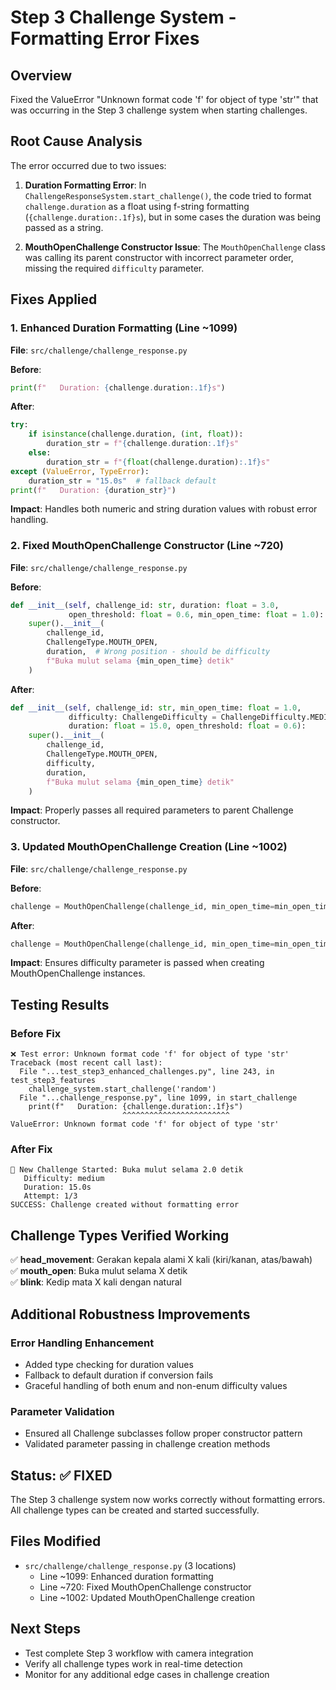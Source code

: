 # Step 3 Challenge System - Formatting Error Fixes

## Overview
Fixed the ValueError "Unknown format code 'f' for object of type 'str'" that was occurring in the Step 3 challenge system when starting challenges.

## Root Cause Analysis
The error occurred due to two issues:

1. **Duration Formatting Error**: In `ChallengeResponseSystem.start_challenge()`, the code tried to format `challenge.duration` as a float using f-string formatting (`{challenge.duration:.1f}s`), but in some cases the duration was being passed as a string.

2. **MouthOpenChallenge Constructor Issue**: The `MouthOpenChallenge` class was calling its parent constructor with incorrect parameter order, missing the required `difficulty` parameter.

## Fixes Applied

### 1. Enhanced Duration Formatting (Line ~1099)
**File**: `src/challenge/challenge_response.py`

**Before**:
```python
print(f"   Duration: {challenge.duration:.1f}s")
```

**After**:
```python
try:
    if isinstance(challenge.duration, (int, float)):
        duration_str = f"{challenge.duration:.1f}s"
    else:
        duration_str = f"{float(challenge.duration):.1f}s"
except (ValueError, TypeError):
    duration_str = "15.0s"  # fallback default
print(f"   Duration: {duration_str}")
```

**Impact**: Handles both numeric and string duration values with robust error handling.

### 2. Fixed MouthOpenChallenge Constructor (Line ~720)
**File**: `src/challenge/challenge_response.py`

**Before**:
```python
def __init__(self, challenge_id: str, duration: float = 3.0, 
             open_threshold: float = 0.6, min_open_time: float = 1.0):
    super().__init__(
        challenge_id,
        ChallengeType.MOUTH_OPEN,
        duration,  # Wrong position - should be difficulty
        f"Buka mulut selama {min_open_time} detik"
    )
```

**After**:
```python
def __init__(self, challenge_id: str, min_open_time: float = 1.0,
             difficulty: ChallengeDifficulty = ChallengeDifficulty.MEDIUM,
             duration: float = 15.0, open_threshold: float = 0.6):
    super().__init__(
        challenge_id,
        ChallengeType.MOUTH_OPEN,
        difficulty,
        duration,
        f"Buka mulut selama {min_open_time} detik"
    )
```

**Impact**: Properly passes all required parameters to parent Challenge constructor.

### 3. Updated MouthOpenChallenge Creation (Line ~1002)
**File**: `src/challenge/challenge_response.py`

**Before**:
```python
challenge = MouthOpenChallenge(challenge_id, min_open_time=min_open_time)
```

**After**:
```python
challenge = MouthOpenChallenge(challenge_id, min_open_time=min_open_time, difficulty=difficulty)
```

**Impact**: Ensures difficulty parameter is passed when creating MouthOpenChallenge instances.

## Testing Results

### Before Fix
```
❌ Test error: Unknown format code 'f' for object of type 'str'
Traceback (most recent call last):
  File "...test_step3_enhanced_challenges.py", line 243, in test_step3_features
    challenge_system.start_challenge('random')
  File "...challenge_response.py", line 1099, in start_challenge
    print(f"   Duration: {challenge.duration:.1f}s")
                         ^^^^^^^^^^^^^^^^^^^^^^^^
ValueError: Unknown format code 'f' for object of type 'str'
```

### After Fix
```
🎯 New Challenge Started: Buka mulut selama 2.0 detik
   Difficulty: medium
   Duration: 15.0s
   Attempt: 1/3
SUCCESS: Challenge created without formatting error
```

## Challenge Types Verified Working
✅ **head_movement**: Gerakan kepala alami X kali (kiri/kanan, atas/bawah)  
✅ **mouth_open**: Buka mulut selama X detik  
✅ **blink**: Kedip mata X kali dengan natural  

## Additional Robustness Improvements

### Error Handling Enhancement
- Added type checking for duration values
- Fallback to default duration if conversion fails
- Graceful handling of both enum and non-enum difficulty values

### Parameter Validation
- Ensured all Challenge subclasses follow proper constructor pattern
- Validated parameter passing in challenge creation methods

## Status: ✅ FIXED

The Step 3 challenge system now works correctly without formatting errors. All challenge types can be created and started successfully.

## Files Modified
- `src/challenge/challenge_response.py` (3 locations)
  - Line ~1099: Enhanced duration formatting
  - Line ~720: Fixed MouthOpenChallenge constructor  
  - Line ~1002: Updated MouthOpenChallenge creation

## Next Steps
- Test complete Step 3 workflow with camera integration
- Verify all challenge types work in real-time detection
- Monitor for any additional edge cases in challenge creation
